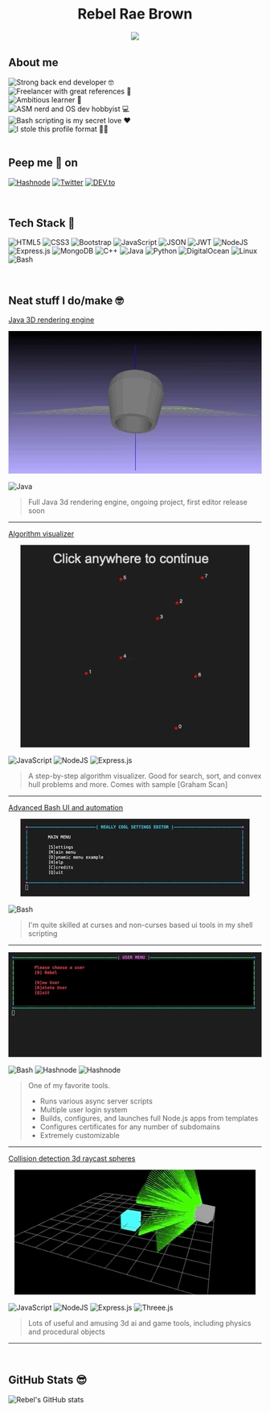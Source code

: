 <h1 align="center">Rebel Rae Brown</h1>

<div align="center">
    <img src="https://media.giphy.com/media/Er3QVX48nt5ok/giphy.gif?cid=ecf05e47e5ea8h549rio2jyhbxttrlnjgwqm2q26odfqhg9u&rid=giphy.gif&ct=g" width="230">
</div>

## About me
<img height="16" align="left" src="https://www.gifs.cc/arrows/arrow-right-chrome.gif">Strong back end developer 🤓
<br>
<img height="16" align="left" src="https://www.gifs.cc/arrows/arrow-right-chrome.gif">
Freelancer with great references 💸
<br>
<img height="16" align="left" src="https://www.gifs.cc/arrows/arrow-right-chrome.gif">
Ambitious learner 📓
<br>
<img height="16" align="left" src="https://www.gifs.cc/arrows/arrow-right-chrome.gif">
ASM nerd and OS dev hobbyist 💻
<br>
<img height="16" align="left" src="https://www.gifs.cc/arrows/arrow-right-chrome.gif">
Bash scripting is my secret love ❤️
<br>
<img height="16" align="left" src="https://www.gifs.cc/arrows/arrow-right-chrome.gif">
I stole this profile format 🥷🏼
<br><br>

## Peep me 👀 on
[<img alt="Hashnode" src="https://img.shields.io/badge/my%20website-ff69bb?style=for-the-badge&logo=node.js&logoColor=white" />](https://thedeviantrebel.com)
[<img alt="Twitter" src="https://img.shields.io/badge/Twitter-1DA1F2?style=for-the-badge&logo=twitter&logoColor=white" />](https://twitter.com/NeatProjects)
[<img alt="DEV.to" src="https://img.shields.io/badge/LinkedIn-0A66C2?style=for-the-badge&logo=linkedin&logoColor=white" />](https://www.linkedin.com/in/rebel-b-60aa98180)

<br>

## Tech Stack 🦾
![HTML5](https://img.shields.io/badge/html5-323232.svg?style=for-the-badge&logo=html5&logoColor=E34F26)
![CSS3](https://img.shields.io/badge/css3-323232.svg?style=for-the-badge&logo=css3&logoColor=1572B6)
![Bootstrap](https://img.shields.io/badge/bootstrap-323232.svg?style=for-the-badge&logo=bootstrap&logoColor=563D7C)
![JavaScript](https://img.shields.io/badge/javascript-323232.svg?style=for-the-badge&logo=javascript&logoColor=F7DF1E)
![JSON](https://img.shields.io/badge/json-323232.svg?style=for-the-badge&logo=json&logoColor=ffffff)
![JWT](https://img.shields.io/badge/jwt-323232?style=for-the-badge&logo=JSON-Web-Tokens&logoColor=ffffff)
![NodeJS](https://img.shields.io/badge/node.js-323232?style=for-the-badge&logo=node.js&logoColor=339933)
![Express.js](https://img.shields.io/badge/express.js-323232.svg?style=for-the-badge&logo=express&logoColor=61DAFB)
![MongoDB](https://img.shields.io/badge/MongoDB-323232.svg?style=for-the-badge&logo=mongodb&logoColor=4ea94b)
![C++](https://img.shields.io/badge/c++-323232.svg?style=for-the-badge&logo=c%2B%2B&logoColor=00599C)
![Java](https://img.shields.io/badge/java-323232.svg?style=for-the-badge&logo=oracle&logoColor=f80000)
![Python](https://img.shields.io/badge/python-323232?style=for-the-badge&logo=python&logoColor=3776ab)
![DigitalOcean](https://img.shields.io/badge/DigitalOcean-323232.svg?style=for-the-badge&logo=DigitalOcean&logoColor=0080ff)
![Linux](https://img.shields.io/badge/Linux-323232?style=for-the-badge&logo=linux&logoColor=fcc624)
![Bash](https://img.shields.io/badge/Bash-323232?style=for-the-badge&logo=gnu-bash&logoColor=4eaa25)

<br>

## Neat stuff I do/make 🤓

[Java 3D rendering engine](https://github.com/RebelRae/Java-3D-Engine)
<div align="center"><img src="j3dx.gif"></div>

![Java](https://img.shields.io/badge/java-323232.svg?style=for-the-badge&logo=oracle&logoColor=f80000)

> Full Java 3d rendering engine, ongoing project, first editor release soon
<hr>

[Algorithm visualizer]()
<div align="center"><img src="graham.gif"></div>

![JavaScript](https://img.shields.io/badge/javascript-323232.svg?style=for-the-badge&logo=javascript&logoColor=F7DF1E)
![NodeJS](https://img.shields.io/badge/node.js-323232?style=for-the-badge&logo=node.js&logoColor=339933)
![Express.js](https://img.shields.io/badge/express.js-323232.svg?style=for-the-badge&logo=express&logoColor=61DAFB)

> A step-by-step algorithm visualizer. Good for search, sort, and convex hull problems and more. Comes with sample [Graham Scan]
<hr>

[Advanced Bash UI and automation](https://github.com/RebelRae/Server-Ops-Automation)
<div align="center"><img src="settings.gif"></div>

![Bash](https://img.shields.io/badge/Bash-323232?style=for-the-badge&logo=gnu-bash&logoColor=4eaa25)

> I'm quite skilled at curses and non-curses based ui tools in my shell scripting
<hr>

<div align="center"><img src="serverops.gif"></div>

![Bash](https://img.shields.io/badge/Bash-323232?style=for-the-badge&logo=gnu-bash&logoColor=4eaa25)
<img alt="Hashnode" src="https://img.shields.io/badge/expect-323232?style=for-the-badge" />
<img alt="Hashnode" src="https://img.shields.io/badge/tcl-323232?style=for-the-badge" />

> One of my favorite tools.
>* Runs various async server scripts
>* Multiple user login system
>* Builds, configures, and launches full Node.js apps from templates
>* Configures certificates for any number of subdomains
>* Extremely customizable
<hr>

[Collision detection 3d raycast spheres](https://thedeviantrebel.com)
<div align="center"><img src="collision.gif"></div>

![JavaScript](https://img.shields.io/badge/javascript-323232.svg?style=for-the-badge&logo=javascript&logoColor=F7DF1E)
![NodeJS](https://img.shields.io/badge/node.js-323232?style=for-the-badge&logo=node.js&logoColor=339933)
![Express.js](https://img.shields.io/badge/express.js-323232.svg?style=for-the-badge&logo=express&logoColor=61DAFB)
![Threee.js](https://img.shields.io/badge/three.js-323232.svg?style=for-the-badge&logo=three.js&logoColor=61DAFB)

> Lots of useful and amusing 3d ai and game tools, including physics and procedural objects
<hr>

<br>

## GitHub Stats 😎
![Rebel's GitHub stats](https://github-readme-stats.vercel.app/api?username=RebelRae&theme=cobalt&show_icons=true)